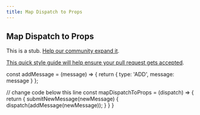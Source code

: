 ```yaml
---
title: Map Dispatch to Props
---
```

## Map Dispatch to Props

This is a stub. <a href='https://github.com/freecodecamp/guides/tree/master/src/pages/certifications/front-end-libraries/react-and-redux/map-dispatch-to-props/index.md' target='_blank' rel='nofollow'>Help our community expand it</a>.

<a href='https://github.com/freecodecamp/guides/blob/master/README.md' target='_blank' rel='nofollow'>This quick style guide will help ensure your pull request gets accepted</a>.

<!-- The article goes here, in GitHub-flavored Markdown. Feel free to add YouTube videos, images, and CodePen/JSBin embeds  -->

const addMessage = (message) => {
  return {
    type: 'ADD',
    message: message
  }
};

// change code below this line
const mapDispatchToProps = (dispatch) => {
    return {
        submitNewMessage(newMessage) {
            dispatch(addMessage(newMessage));
        }
    }
}
